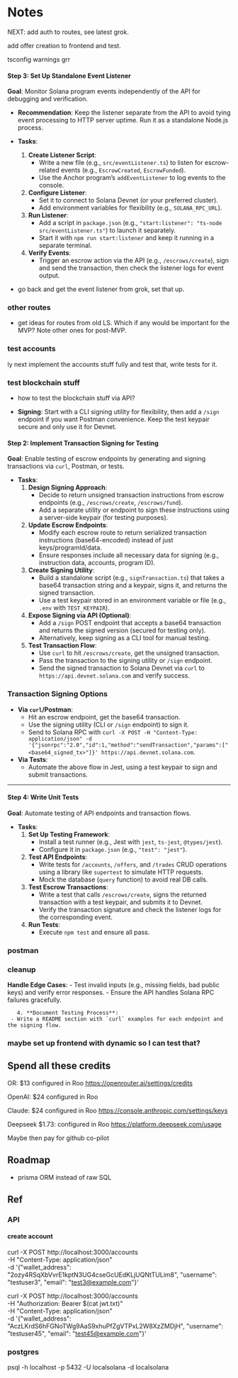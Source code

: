 # Notes

NEXT: add auth to routes, see latest grok.

add offer creation to frontend and test.

tsconfig warnings grr

#### Step 3: Set Up Standalone Event Listener
**Goal**: Monitor Solana program events independently of the API for debugging and verification.
- **Recommendation**: Keep the listener separate from the API to avoid tying event processing to HTTP server uptime. Run it as a standalone Node.js process.
- **Tasks**:
  1. **Create Listener Script**:
     - Write a new file (e.g., `src/eventListener.ts`) to listen for escrow-related events (e.g., `EscrowCreated`, `EscrowFunded`).
     - Use the Anchor program’s `addEventListener` to log events to the console.
  2. **Configure Listener**:
     - Set it to connect to Solana Devnet (or your preferred cluster).
     - Add environment variables for flexibility (e.g., `SOLANA_RPC_URL`).
  3. **Run Listener**:
     - Add a script in `package.json` (e.g., `"start:listener": "ts-node src/eventListener.ts"`) to launch it separately.
     - Start it with `npm run start:listener` and keep it running in a separate terminal.
  4. **Verify Events**:
     - Trigger an escrow action via the API (e.g., `/escrows/create`), sign and send the transaction, then check the listener logs for event output.


- go back and get the event listener from grok, set that up.



### other routes
- get ideas for routes from old LS. Which if any would be important for the MVP? Note other ones for post-MVP.

### test accounts
ly next implement the accounts stuff fully and test that, write tests for it.


### test blockchain stuff
- how to test the blockchain stuff via API?

- **Signing**: Start with a CLI signing utility for flexibility, then add a `/sign` endpoint if you want Postman convenience. Keep the test keypair secure and only use it for Devnet.


#### Step 2: Implement Transaction Signing for Testing
**Goal**: Enable testing of escrow endpoints by generating and signing transactions via `curl`, Postman, or tests.
- **Tasks**:
  1. **Design Signing Approach**:
     - Decide to return unsigned transaction instructions from escrow endpoints (e.g., `/escrows/create`, `/escrows/fund`).
     - Add a separate utility or endpoint to sign these instructions using a server-side keypair (for testing purposes).
  2. **Update Escrow Endpoints**:
     - Modify each escrow route to return serialized transaction instructions (base64-encoded) instead of just keys/programId/data.
     - Ensure responses include all necessary data for signing (e.g., instruction data, accounts, program ID).
  3. **Create Signing Utility**:
     - Build a standalone script (e.g., `signTransaction.ts`) that takes a base64 transaction string and a keypair, signs it, and returns the signed transaction.
     - Use a test keypair stored in an environment variable or file (e.g., `.env` with `TEST_KEYPAIR`).
  4. **Expose Signing via API (Optional)**:
     - Add a `/sign` POST endpoint that accepts a base64 transaction and returns the signed version (secured for testing only).
     - Alternatively, keep signing as a CLI tool for manual testing.
  5. **Test Transaction Flow**:
     - Use `curl` to hit `/escrows/create`, get the unsigned transaction.
     - Pass the transaction to the signing utility or `/sign` endpoint.
     - Send the signed transaction to Solana Devnet via `curl` to `https://api.devnet.solana.com` and verify success.

### Transaction Signing Options
- **Via `curl`/Postman**:
  - Hit an escrow endpoint, get the base64 transaction.
  - Use the signing utility (CLI or `/sign` endpoint) to sign it.
  - Send to Solana RPC with `curl -X POST -H "Content-Type: application/json" -d '{"jsonrpc":"2.0","id":1,"method":"sendTransaction","params":["<base64_signed_tx>"]}' https://api.devnet.solana.com`.
- **Via Tests**:
  - Automate the above flow in Jest, using a test keypair to sign and submit transactions.

---



#### Step 4: Write Unit Tests
**Goal**: Automate testing of API endpoints and transaction flows.
- **Tasks**:
  1. **Set Up Testing Framework**:
     - Install a test runner (e.g., Jest with `jest`, `ts-jest`, `@types/jest`).
     - Configure it in `package.json` (e.g., `"test": "jest"`).
  2. **Test API Endpoints**:
     - Write tests for `/accounts`, `/offers`, and `/trades` CRUD operations using a library like `supertest` to simulate HTTP requests.
     - Mock the database (`query` function) to avoid real DB calls.
  3. **Test Escrow Transactions**:
     - Write a test that calls `/escrows/create`, signs the returned transaction with a test keypair, and submits it to Devnet.
     - Verify the transaction signature and check the listener logs for the corresponding event.
  4. **Run Tests**:
     - Execute `npm test` and ensure all pass.


### postman

### cleanup
**Handle Edge Cases**:
     - Test invalid inputs (e.g., missing fields, bad public keys) and verify error responses.
     - Ensure the API handles Solana RPC failures gracefully.


       4. **Document Testing Process**:
     - Write a README section with `curl` examples for each endpoint and the signing flow.



### maybe set up frontend with dynamic so I can test that?

## Spend all these credits

OR: $13 configured in Roo
https://openrouter.ai/settings/credits

OpenAI: $24 configured in Roo

Claude: $24 configured in Roo
https://console.anthropic.com/settings/keys

Deepseek $1.73: configured in Roo
https://platform.deepseek.com/usage

Maybe then pay for github co-pilot

## Roadmap
- prisma ORM instead of raw SQL

## Ref
### API
#### create account
curl -X POST http://localhost:3000/accounts \
-H "Content-Type: application/json" \
-d '{"wallet_address": "2ozy4RSqXbVvrE1kptN3UG4cseGcUEdKLjUQNtTULim8", "username": "testuser3", "email": "test3@example.com"}'

curl -X POST http://localhost:3000/accounts \
-H "Authorization: Bearer $(cat jwt.txt)" \
-H "Content-Type: application/json" \
-d '{"wallet_address": "AczLKrdS6hFGNoTWg9AaS9xhuPfZgVTPxL2W8XzZMDjH", "username": "testuser45", "email": "test45@example.com"}'

### postgres
psql -h localhost -p 5432 -U localsolana -d localsolana
